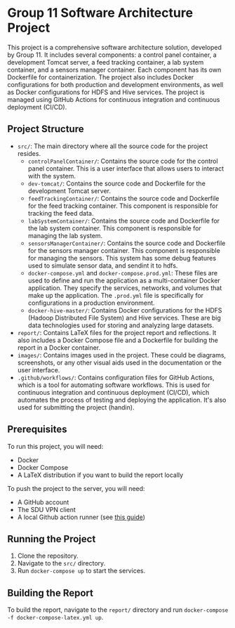 # Group 11 Software Architecture Project

This project is a comprehensive software architecture solution, developed by
Group 11. It includes several components: a control panel container, a
development Tomcat server, a feed tracking container, a lab system container,
and a sensors manager container. Each component has its own Dockerfile for
containerization. The project also includes Docker configurations for both
production and development environments, as well as Docker configurations for
HDFS and Hive services. The project is managed using GitHub Actions for
continuous integration and continuous deployment (CI/CD).

## Project Structure

- `src/`: The main directory where all the source code for the project resides.
  - `controlPanelContainer/`: Contains the source code for the control panel
    container. This is a user interface that allows users to interact with the
    system.
  - `dev-tomcat/`: Contains the source code and Dockerfile for the development
    Tomcat server.
  - `feedTrackingContainer/`: Contains the source code and Dockerfile for the
    feed tracking container. This component is responsible for tracking the feed
    data.
  - `labSystemContainer/`: Contains the source code and Dockerfile for the lab
    system container. This component is responsible for managing the lab system.
  - `sensorsManagerContainer/`: Contains the source code and Dockerfile for the
    sensors manager container. This component is responsible for managing the
    sensors. This system has some debug features used to simulate sensor data,
    and sendint it to hdfs.
  - `docker-compose.yml` and `docker-compose.prod.yml`: These files are used to
    define and run the application as a multi-container Docker application. They
    specify the services, networks, and volumes that make up the application.
    The `.prod.yml` file is specifically for configurations in a production
    environment.
  - `docker-hive-master/`: Contains Docker configurations for the HDFS (Hadoop
    Distributed File System) and Hive services. These are big data technologies
    used for storing and analyzing large datasets.
- `report/`: Contains LaTeX files for the project report and reflections. It
  also includes a Docker Compose file and a Dockerfile for building the report
  in a Docker container.
- `images/`: Contains images used in the project. These could be diagrams,
  screenshots, or any other visual aids used in the documentation or the user
  interface.
- `.github/workflows/`: Contains configuration files for GitHub Actions, which
  is a tool for automating software workflows. This is used for continuous
  integration and continuous deployment (CI/CD), which automates the process of
  testing and deploying the application. It's also used for submitting the
  project (handin).

## Prerequisites

To run this project, you will need:

- Docker
- Docker Compose
- A LaTeX distribution if you want to build the report locally

To push the project to the server, you will need:

- A GitHub account
- The SDU VPN client
- A local Github action runner (see
  [this guide](https://docs.github.com/en/actions/hosting-your-own-runners/adding-self-hosted-runners))

## Running the Project

1. Clone the repository.
2. Navigate to the `src/` directory.
3. Run `docker-compose up` to start the services.

## Building the Report

To build the report, navigate to the `report/` directory and run
`docker-compose -f docker-compose-latex.yml up`.
